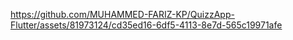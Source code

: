 


https://github.com/MUHAMMED-FARIZ-KP/QuizzApp-Flutter/assets/81973124/cd35ed16-6df5-4113-8e7d-565c19971afe

